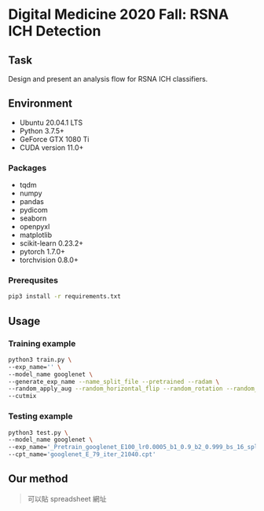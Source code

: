 # Digital Medicine 2020 Fall: RSNA ICH Detection

## Task

Design and present an analysis flow for RSNA ICH classifiers.

## Environment

- Ubuntu 20.04.1 LTS
- Python 3.7.5+
- GeForce GTX 1080 Ti
- CUDA version 11.0+

### Packages

- tqdm
- numpy
- pandas
- pydicom
- seaborn
- openpyxl
- matplotlib
- scikit-learn 0.23.2+
- pytorch 1.7.0+
- torchvision 0.8.0+

### Prerequsites

```bash
pip3 install -r requirements.txt
```

## Usage

### Training example

```bash
python3 train.py \
--exp_name='' \
--model_name googlenet \
--generate_exp_name --name_split_file --pretrained --radam \
--random_apply_aug --random_horizontal_flip --random_rotation --random_erasing --random_order \
--cutmix
```

### Testing example

```bash
python3 test.py \
--model_name googlenet \
--exp_name='_Pretrain_googlenet_E100_lr0.0005_b1_0.9_b2_0.999_bs_16_splt_0.7_prekeral_bsb_radam_cutmixbeta_1_cutmixprob_0.5_rand_app_rand_flip_rand_rota_rand_ord_rand_eras' \
--cpt_name='googlenet_E_79_iter_21040.cpt'
```

## Our method

> 可以貼 spreadsheet 網址
